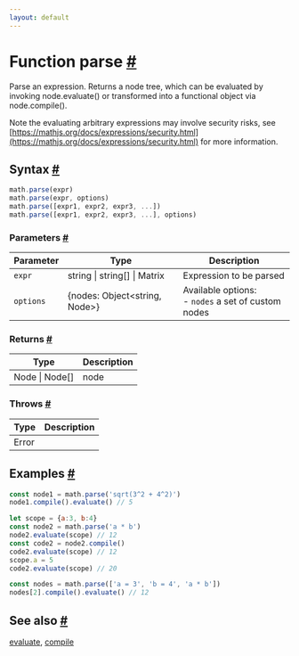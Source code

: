 ```yaml
---
layout: default
---
```


<!-- Note: This file is automatically generated from source code comments. Changes made in this file will be overridden. -->

<h1 id="function-parse">Function parse <a href="#function-parse" title="Permalink">#</a></h1>

Parse an expression. Returns a node tree, which can be evaluated by
invoking node.evaluate() or transformed into a functional object via node.compile().

Note the evaluating arbitrary expressions may involve security risks,
see [https://mathjs.org/docs/expressions/security.html](https://mathjs.org/docs/expressions/security.html) for more information.


<h2 id="syntax">Syntax <a href="#syntax" title="Permalink">#</a></h2>

```js
math.parse(expr)
math.parse(expr, options)
math.parse([expr1, expr2, expr3, ...])
math.parse([expr1, expr2, expr3, ...], options)
```

<h3 id="parameters">Parameters <a href="#parameters" title="Permalink">#</a></h3>

Parameter | Type | Description
--------- | ---- | -----------
`expr` | string &#124; string[] &#124; Matrix | Expression to be parsed
`options` | {nodes: Object&lt;string, Node&gt;} | Available options:</br>- `nodes` a set of custom nodes

<h3 id="returns">Returns <a href="#returns" title="Permalink">#</a></h3>

Type | Description
---- | -----------
Node &#124; Node[] | node


<h3 id="throws">Throws <a href="#throws" title="Permalink">#</a></h3>

Type | Description
---- | -----------
Error | 

<h2 id="examples">Examples <a href="#examples" title="Permalink">#</a></h2>

```js
const node1 = math.parse('sqrt(3^2 + 4^2)')
node1.compile().evaluate() // 5

let scope = {a:3, b:4}
const node2 = math.parse('a * b')
node2.evaluate(scope) // 12
const code2 = node2.compile()
code2.evaluate(scope) // 12
scope.a = 5
code2.evaluate(scope) // 20

const nodes = math.parse(['a = 3', 'b = 4', 'a * b'])
nodes[2].compile().evaluate() // 12
```


<h2 id="see-also">See also <a href="#see-also" title="Permalink">#</a></h2>

[evaluate](evaluate.html),
[compile](compile.html)
